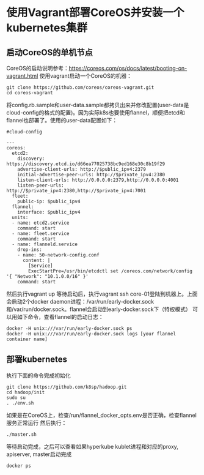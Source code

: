 # 使用Vagrant部署CoreOS并安装一个kubernetes集群
## 启动CoreOS的单机节点
CoreOS的启动说明参考：https://coreos.com/os/docs/latest/booting-on-vagrant.html
使用vagrant启动一个CoreOS的机器：
```
git clone https://github.com/coreos/coreos-vagrant.git
cd coreos-vagrant
```
将config.rb.sample和user-data.sample都拷贝出来并修改配置(user-data是cloud-config的格式的配置)。因为实际k8s也要使用flannel，顺便把etcd和flannel也部署了。使用的user-data配置如下：
```
#cloud-config

---
coreos:
  etcd2:
    discovery: https://discovery.etcd.io/d66ea77025738bc9ed168e30c8b19f29
    advertise-client-urls: http://$public_ipv4:2379
    initial-advertise-peer-urls: http://$private_ipv4:2380
    listen-client-urls: http://0.0.0.0:2379,http://0.0.0.0:4001
    listen-peer-urls: http://$private_ipv4:2380,http://$private_ipv4:7001
  fleet:
    public-ip: $public_ipv4
  flannel:
    interface: $public_ipv4
  units:
  - name: etcd2.service
    command: start
  - name: fleet.service
    command: start
  - name: flanneld.service
    drop-ins:
    - name: 50-network-config.conf
      content: |
        [Service]
        ExecStartPre=/usr/bin/etcdctl set /coreos.com/network/config '{ "Network": "10.1.0.0/16" }'
    command: start
```
然后执行vagrant up
等待启动后，执行vagrant ssh core-01登陆到机器上。上面会启动2个docker daemon进程：/var/run/early-docker.sock和/var/run/docker.sock。flannel会启动到early-docker.sock下（特权模式）
可以用如下命令，查看flannel的启动日志：
```
docker -H unix:///var/run/early-docker.sock ps
docker -H unix:///var/run/early-docker.sock logs [your flannel container name]
```
## 部署kubernetes
执行下面的命令完成初始化
```
git clone https://github.com/k8sp/hadoop.git
cd hadoop/init
sudo su
. ./env.sh
```
如果是在CoreOS上，检查/run/flannel_docker_opts.env是否正确，检查flannel服务正常运行
然后执行：
```
./master.sh
```
等待启动完成，之后可以查看如果hyperkube kublet进程和对应的proxy, apiserver, master启动完成
```
docker ps
```

